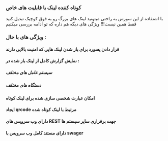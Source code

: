 ### کوتاه کننده لینک با قابلیت های خاص
با اشتفاده از این سورس به راحتی میتونید لینک های بزرگ رو به فوق کوچیک تبدیل کنید
ققط همین نیست!!! ویژگی های دیگه هم داره که تو ادامه بررسی میکنیم
### ویژگی های با حال :
#### قرار دادن پسورد برای باز شدن لینک هایی که امنیت بالایی دارند
#### نمایش گزارش کامل از لینک باز شده در :
##### سیستم عامل های مختلف
##### دستگاه های مختلف
#### امکان عبارت شخصی سازی شده برای لینک کوتاه
#### ایجاد qrcode مرتبط با لینک کوتاه شده
#### دارای وب سرویس های REST جهت برقراری سایر سیستم ها
#### دارای مستند کامل وب سرویس با swager

